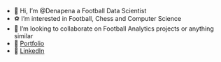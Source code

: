 - 👋 Hi, I’m @Denapena a Football Data Scientist
- ⚽ I’m interested in Football, Chess and Computer Science
- 💞️ I’m looking to collaborate on Football Analytics projects or anything similar
- 🚀 [Portfolio](https://denis-dervishi.streamlit.app/)  
- 💼 [LinkedIn](https://www.linkedin.com/in/denis-dervishi1/)  

<!---
Denapena/Denapena is a ✨ special ✨ repository because its `README.md` (this file) appears on your GitHub profile.
You can click the Preview link to take a look at your changes.
--->
